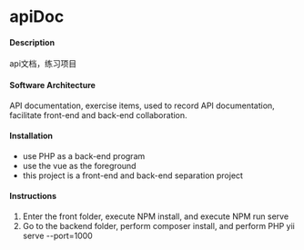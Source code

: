 # apiDoc

#### Description
api文档，练习项目

#### Software Architecture
API documentation, exercise items, used to record API documentation, facilitate front-end and back-end collaboration.

#### Installation
- use PHP as a back-end program
- use the vue as the foreground
- this project is a front-end and back-end separation project

#### Instructions
1. Enter the front folder, execute NPM install, and execute NPM run serve
2. Go to the backend folder, perform composer install, and perform PHP yii serve --port=1000